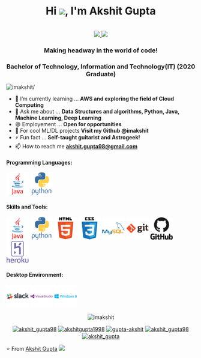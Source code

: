 <h1 align="center">Hi <img src="https://raw.githubusercontent.com/iampavangandhi/iampavangandhi/master/gifs/Hi.gif" width="30px">, I'm Akshit Gupta</h1>
 <p align="center"><br/>
   <a href="https://www.linkedin.com/in/gupta-akshit/">
    <img src="https://img.shields.io/badge/linkedin-Akshit%20Gupta-blue">
  </a>
  
  <a href="https://www.instagram.com/akshit_gupta98/">
    <img src="https://img.shields.io/badge/instagram-Akshit%20Gupta-blue">
  </a>
</p>

<h3 align="center">Making headway in the world of code!</h3>
<h3 align="center">Bachelor of Technology, Information and Technology(IT) (2020 Graduate)</h3>
<p align="left"> <img src=https://komarev.com/ghpvc/?username=imakshit alt=imakshit/></p>

- 🌱 I’m currently learning ... **AWS and exploring the field of Cloud Computing**
- 💬 Ask me about ... **Data Structures and algorithms, Python, Java, Machine Learning, Deep Learning**
- 😄 Employement ... **Open for opportunities**
- 🔭 For cool ML/DL projects **Visit my Github @imakshit**
- ⚡ Fun fact ... **Self-taught guitarist and Astrogeek!**
- 📫 How to reach me **akshit.gupta98@gmail.com**
    
<h4>Programming Languages: </h4>
<p align="left">
 <img style="margin: auto;" src=https://github.com/devicons/devicon/blob/master/icons/java/java-original-wordmark.svg alt=java width="60" height="60"/>
 <img style="margin: auto;" src=https://github.com/devicons/devicon/blob/master/icons/python/python-original-wordmark.svg alt=python width="60" height="60"/>
</p>

<h4>Skills and Tools: </h4>
<p align="left">
	<img style="margin: auto;" src=https://github.com/devicons/devicon/blob/master/icons/java/java-original-wordmark.svg alt=java width="60" height="60"/> 
	<img style="margin: auto;" src=https://github.com/devicons/devicon/blob/master/icons/python/python-original-wordmark.svg alt=python width="60" height="60"/> 
	<img style="margin: auto;" src=https://github.com/devicons/devicon/blob/master/icons/html5/html5-original-wordmark.svg alt=html5 width="60" height="60"/>
 <img style="margin: auto;" src=https://github.com/devicons/devicon/blob/master/icons/css3/css3-original-wordmark.svg alt=css3 width="60" height="60"/> 
	<img style="margin: auto;" src=https://github.com/devicons/devicon/blob/master/icons/mysql/mysql-original-wordmark.svg alt=mysql width="60" height="60"/>
	<img style="margin: auto;" src=https://github.com/devicons/devicon/blob/master/icons/git/git-original-wordmark.svg alt=git width="60" height="60"/>
 <img style="margin: auto;" src=https://github.com/devicons/devicon/blob/master/icons/github/github-original-wordmark.svg alt=github width="60" height="60"/>
 <img style="margin: auto;" src=https://github.com/devicons/devicon/blob/master/icons/heroku/heroku-original-wordmark.svg alt=heroku width="60" height="60"/>
 
</p>

<h4>Desktop Environment: </h4>
<p align="left">
 <img style="margin: auto;" src=https://github.com/devicons/devicon/blob/master/icons/slack/slack-original-wordmark.svg alt=slack width="60" height="60"/>
 <img style="margin: auto;" src=https://github.com/devicons/devicon/blob/master/icons/visualstudio/visualstudio-plain-wordmark.svg alt=vs width="60" height="60"/>
 <img style="margin: auto;" src=https://github.com/devicons/devicon/blob/master/icons/windows8/windows8-original-wordmark.svg alt=windows8 width="60" height="60"/>
</p>

<p align="center">
	<img style="margin: auto;" src=https://github-readme-stats.vercel.app/api?username=imakshit&show_icons=true alt=imakshit /> 
</p>

<p align="center">
<a href=https://leetcode.com/akshit_gupta98/ target="blank"><img align="center" src=https://cdn.jsdelivr.net/npm/simple-icons@3.0.1/icons/leetcode.svg alt="akshit_gupta98" height="40" width="40" /></a>
<a href=https://facebook.com/akshitgupta1998 target="blank"><img align="center" src=https://cdn.jsdelivr.net/npm/simple-icons@3.0.1/icons/facebook.svg alt="akshitgupta1998" height="40" width="40" /></a>
<a href=https://www.linkedin.com/in/gupta-akshit/ target="blank"><img align="center" src=https://cdn.jsdelivr.net/npm/simple-icons@3.0.1/icons/linkedin.svg alt="gupta-akshit" height="40" width="40" /></a>
<a href=https://instagram.com/akshit_gupta98 target="blank"><img align="center" src=https://cdn.jsdelivr.net/npm/simple-icons@3.0.1/icons/instagram.svg alt="akshit_gupta98" height="40" width="40" /></a>
<a href=https://about.me/akshit_gupta target="blank"><img align="center" src=https://cdn.jsdelivr.net/npm/simple-icons@3.1.0/icons/about-dot-me.svg alt="akshit_gupta" height="40" width="40" /></a>
</p>

⭐️ From [Akshit Gupta](https://github.com/imakshit) <img src="https://media.giphy.com/media/LnQjpWaON8nhr21vNW/giphy.gif" width="60"> 



